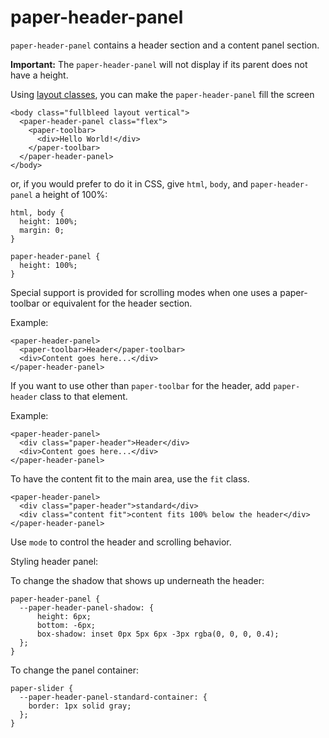 # paper-header-panel

`paper-header-panel` contains a header section and a content panel section.

__Important:__ The `paper-header-panel` will not display if its parent does not have a height.

Using [layout classes](http://www.polymer-project.org/docs/polymer/layout-attrs.html), you can make
the `paper-header-panel` fill the screen

    <body class="fullbleed layout vertical">
      <paper-header-panel class="flex">
        <paper-toolbar>
          <div>Hello World!</div>
        </paper-toolbar>
      </paper-header-panel>
    </body>

or, if you would prefer to do it in CSS, give `html`, `body`, and `paper-header-panel` a height of
100%:

    html, body {
      height: 100%;
      margin: 0;
    }

    paper-header-panel {
      height: 100%;
    }

Special support is provided for scrolling modes when one uses a paper-toolbar or equivalent for the
header section.

Example:

    <paper-header-panel>
      <paper-toolbar>Header</paper-toolbar>
      <div>Content goes here...</div>
    </paper-header-panel>

If you want to use other than `paper-toolbar` for the header, add `paper-header` class to that
element.

Example:

    <paper-header-panel>
      <div class="paper-header">Header</div>
      <div>Content goes here...</div>
    </paper-header-panel>

To have the content fit to the main area, use the `fit` class.

    <paper-header-panel>
      <div class="paper-header">standard</div>
      <div class="content fit">content fits 100% below the header</div>
    </paper-header-panel>

Use `mode` to control the header and scrolling behavior.

Styling header panel:

To change the shadow that shows up underneath the header:

    paper-header-panel {
      --paper-header-panel-shadow: {
          height: 6px;
          bottom: -6px;
          box-shadow: inset 0px 5px 6px -3px rgba(0, 0, 0, 0.4);
      };
    }

To change the panel container:

    paper-slider {
      --paper-header-panel-standard-container: {
        border: 1px solid gray;
      };
    }
